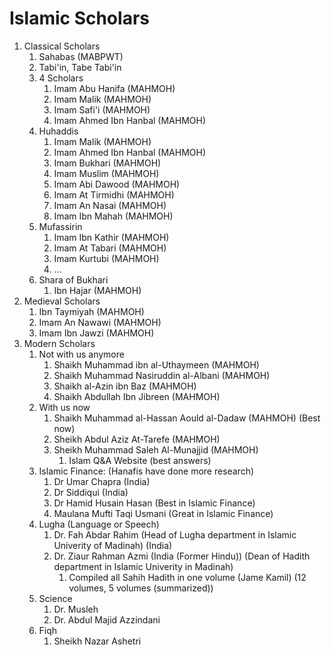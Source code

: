 # Islamic Scholars #
1. Classical Scholars
	1. Sahabas (MABPWT)
	2. Tabi'in, Tabe Tabi'in
	3. 4 Scholars
		1. Imam Abu Hanifa (MAHMOH)
		2. Imam Malik (MAHMOH)
		3. Imam Safi'i (MAHMOH)
		4. Imam Ahmed Ibn Hanbal (MAHMOH)
	4. Huhaddis
		1. Imam Malik (MAHMOH)
		2. Imam Ahmed Ibn Hanbal (MAHMOH)
		3. Imam Bukhari (MAHMOH)
		4. Imam Muslim (MAHMOH)
		5. Imam Abi Dawood (MAHMOH)
		6. Imam At Tirmidhi (MAHMOH)
		7. Imam An Nasai (MAHMOH)
		8. Imam Ibn Mahah (MAHMOH)
	5. Mufassirin
		1. Imam Ibn Kathir (MAHMOH)
		2. Imam At Tabari (MAHMOH)
		3. Imam Kurtubi (MAHMOH)
		4. ...
	6. Shara of Bukhari
		1. Ibn Hajar (MAHMOH)
2. Medieval Scholars
	1. Ibn Taymiyah (MAHMOH)
	2. Imam An Nawawi (MAHMOH)
	3. Imam Ibn Jawzi (MAHMOH)
3. Modern Scholars
	1. Not with us anymore
		1. Shaikh Muhammad ibn al-Uthaymeen (MAHMOH)
		2. Shaikh Muhammad Nasiruddin al-Albani (MAHMOH)
		3. Shaikh al-Azin ibn Baz (MAHMOH)
		4. Shaikh Abdullah Ibn Jibreen (MAHMOH)
	2. With us now
		1. Shaikh Muhammad al-Hassan Aould al-Dadaw (MAHMOH) (Best now)
		2. Sheikh Abdul Aziz At-Tarefe (MAHMOH)
		3. Sheikh Muhammad Saleh Al-Munajjid (MAHMOH)
			1. Islam Q&A Website (best answers)
	3. Islamic Finance: (Hanafis have done more research)
		1. Dr Umar Chapra (India)
		2. Dr Siddiqui (India)
		3. Dr Hamid Husain Hasan (Best in Islamic Finance)
		4. Maulana Mufti Taqi Usmani (Great in Islamic Finance)
	4. Lugha (Language or Speech)
		1. Dr. Fah Abdar Rahim (Head of Lugha department in Islamic Univerity of Madinah) (India)
		2. Dr. Ziaur Rahman Azmi (India (Former Hindu)) (Dean of Hadith department in Islamic Univerity in Madinah)
			1. Compiled all Sahih Hadith in one volume (Jame Kamil) (12 volumes, 5 volumes (summarized))
	5. Science
		1. Dr. Musleh
		2. Dr. Abdul Majid Azzindani
	6. Fiqh
		1. Sheikh Nazar Ashetri